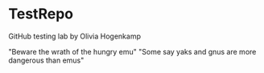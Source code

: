 # TestRepo
GitHub testing lab by Olivia Hogenkamp

"Beware the wrath of the hungry emu"
"Some say yaks and gnus are more dangerous than emus"

